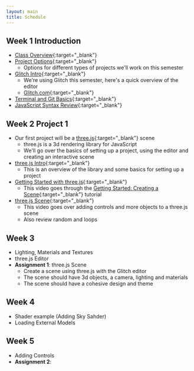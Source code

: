 ```yaml
---
layout: main
title: Schedule
---
```


## Week 1 **Introduction**
- [Class Overview](https://www.youtube.com/watch?v=1MTbtRfPW1o){:target="_blank"}
- [Project Options](https://www.youtube.com/watch?v=-G4ckoUic2E_){:target="_blank"}
	- Options for different types of projects we'll work on this semester
- [Glitch Intro](https://www.youtube.com/watch?v=oU5q2qdZfI8){:target="_blank"}
	- We're using Glitch this semester, here's a quick overview of the editor
	- [Glitch.com](https://glitch.com/){:target="_blank"}
- [Terminal and Git Basics](https://www.youtube.com/watch?v=Lsgf1czMhhA){:target="_blank"}
- [JavaScript Syntax Review](https://www.youtube.com/watch?v=4pimKJh8N4I){:target="_blank"}

## Week 2 **Project 1**
- Our first project will be a [three.js](https://threejs.org/){:target="_blank"} scene
	- three.js is a 3d rendering library for JavaScript
	- We'll go over the basics of setting up a project, using the editor and creating an interactive scene
- [three.js Intro](https://www.youtube.com/watch?v=iJgZD85D9uw){:target="_blank"}
	- This is an overview of the library and some basics for setting up a project
- [Getting Started with three.js](https://www.youtube.com/watch?v=5euQZTLNzH8){:target="_blank"}
	- This video goes through the [Getting Started: Creating a Scene](https://threejs.org/docs/index.html#manual/en/introduction/Creating-a-scene){:target="_blank"} tutorial
- [three.js Scene](https://www.youtube.com/watch?v=qJV-fnmLLZk){:target="_blank"}
	- This video goes over adding controls and more objects to a three.js scene
	- Also review random and loops

## Week 3
- Lighting, Materials and Textures
- three.js Editor
- **Assignment 1**: three.js Scene
	- Create a scene using three.js with the Glitch editor
	- The scene should have 3d objects, a camera, lighting and materials
	- The scene should have a cohesive design and theme

## Week 4
- Shader example (Adding Sky Sahder)
- Loading External Models


## Week 5
- Adding Controls
- **Assignment 2**: 